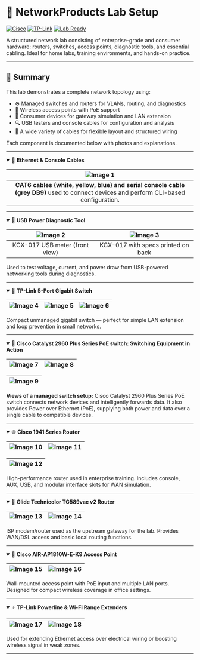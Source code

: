 # 🧠 NetworkProducts Lab Setup

[![Cisco](https://img.shields.io/badge/Vendor-Cisco-blue)](https://www.cisco.com)
[![TP-Link](https://img.shields.io/badge/Vendor-TP--Link-green)](https://www.tp-link.com)
[![Lab Ready](https://img.shields.io/badge/Environment-Lab%20Test%20Ready-yellowgreen)]()

A structured network lab consisting of enterprise-grade and consumer hardware: routers, switches, access points, diagnostic tools, and essential cabling. Ideal for home labs, training environments, and hands-on practice.

---

## 🧪 Summary

This lab demonstrates a complete network topology using:

- ⚙️ Managed switches and routers for VLANs, routing, and diagnostics  
- 📡 Wireless access points with PoE support  
- 🔌 Consumer devices for gateway simulation and LAN extension  
- 🔍 USB testers and console cables for configuration and analysis  
- 🧵 A wide variety of cables for flexible layout and structured wiring

Each component is documented below with photos and explanations.

---

<details open>
<summary>🧵 <strong>Ethernet & Console Cables</strong></summary>

| ![Image 1](https://github.com/user-attachments/assets/5f0e8c1e-ac61-46f9-8bd2-b07329c39cc2) |
|:--:|
| **CAT6 cables (white, yellow, blue) and serial console cable (grey DB9)** used to connect devices and perform CLI-based configuration. |
</details>

---

<details open>
<summary>🔋 <strong>USB Power Diagnostic Tool</strong></summary>

| ![Image 2](https://github.com/user-attachments/assets/3f8afcff-b352-4884-8e94-313d5b3b163f) | ![Image 3](https://github.com/user-attachments/assets/7c928e1e-0aa6-4f16-99eb-4226b6467327) |
|:--:|:--:|
| KCX-017 USB meter (front view) | KCX-017 with specs printed on back |

Used to test voltage, current, and power draw from USB-powered networking tools during diagnostics.
</details>

---

<details open>
<summary>🔌 <strong>TP-Link 5-Port Gigabit Switch</strong></summary>

| ![Image 4](https://github.com/user-attachments/assets/ffb5e66f-01e0-4eae-8def-afcfae3a3825) | ![Image 5](https://github.com/user-attachments/assets/dab34a5a-1b49-4b9d-a68c-71fd7b725385) | ![Image 6](https://github.com/user-attachments/assets/ac2a1cbe-be71-47ca-b192-f9ec0ff0938d) |
|:--:|:--:|:--:|

Compact unmanaged gigabit switch — perfect for simple LAN extension and loop prevention in small networks.
</details>

---

<details open>
<summary>🧠 <strong>Cisco Catalyst 2960 Plus Series PoE switch: Switching Equipment in Action</strong></summary>

| ![Image 7](https://github.com/user-attachments/assets/c15e7c94-6b74-4e34-b5a9-372ce3d366ae) | ![Image 8](https://github.com/user-attachments/assets/14b1bd71-8b91-41af-af46-1e85bfdcd18c) |
|:--:|:--:|

| ![Image 9](https://github.com/user-attachments/assets/c8aabcf1-54a7-4362-ba8a-3425c75e04c2) |
|:--:|

**Views of a managed switch setup:**  Cisco Catalyst 2960 Plus Series PoE switch connects network devices and intelligently forwards data. It also provides Power over Ethernet (PoE), supplying both power and data over a single cable to compatible devices.
</details>

---

<details open>
<summary>🌐 <strong>Cisco 1941 Series Router</strong></summary>

| ![Image 10](https://github.com/user-attachments/assets/ca50b059-3c75-4f71-be7e-05a9dab7c0a7) | ![Image 11](https://github.com/user-attachments/assets/8d2624a9-c260-4c55-a5b5-677925093c12) |
|:--:|:--:|

| ![Image 12](https://github.com/user-attachments/assets/4aaea2ec-15f8-4ad5-878d-5c99ee386855) |
|:--:|

High-performance router used in enterprise training. Includes console, AUX, USB, and modular interface slots for WAN simulation.
</details>

---

<details open>
<summary>📶 <strong>Glide Technicolor TG589vac v2 Router</strong></summary>

| ![Image 13](https://github.com/user-attachments/assets/85d957b0-99ed-415b-bb00-0ac0e8cc6bac) | ![Image 14](https://github.com/user-attachments/assets/99d93e3c-99fe-4e71-a9e6-e1c7ac6f0c89) |
|:--:|:--:|

ISP modem/router used as the upstream gateway for the lab. Provides WAN/DSL access and basic local routing functions.
</details>

---

<details open>
<summary>📡 <strong>Cisco AIR-AP1810W-E-K9 Access Point</strong></summary>

| ![Image 15](https://github.com/user-attachments/assets/4b4d9b9d-2fea-4c98-a91e-e66fa3cf9be8) | ![Image 16](https://github.com/user-attachments/assets/4d09cce5-c0ef-4f34-81ff-7d45ed078cfa) |
|:--:|:--:|

Wall-mounted access point with PoE input and multiple LAN ports. Designed for compact wireless coverage in office settings.
</details>

---

<details open>
<summary>⚡ <strong>TP-Link Powerline & Wi-Fi Range Extenders</strong></summary>

| ![Image 17](https://github.com/user-attachments/assets/67d6cc05-bd01-4d08-9155-cbacecf04640) | ![Image 18](https://github.com/user-attachments/assets/11ea7589-6795-4c9f-a749-f9fb218c6a65) |
|:--:|:--:|

Used for extending Ethernet access over electrical wiring or boosting wireless signal in weak zones.
</details>

---

